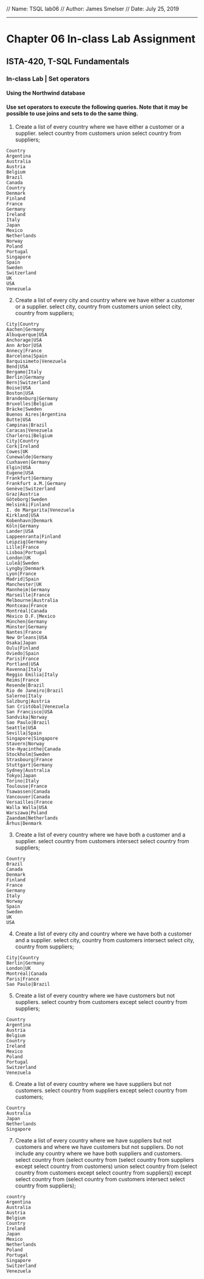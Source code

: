 // Name: TSQL lab06
// Author: James Smelser
// Date: July 25, 2019

-------------------------------------------------------
# Chapter 06 In-class Lab Assignment
## ISTA-420, T-SQL Fundamentals
### In-class Lab | Set operators
#### Using the Northwind database
#### Use set operators to execute the following queries. Note that it may be possible to use joins and sets to do the same thing.
1. Create a list of every country where we have either a customer or a supplier.
select country from customers union select country from suppliers;
```
Country
Argentina
Australia
Austria
Belgium
Brazil
Canada
Country
Denmark
Finland
France
Germany
Ireland
Italy
Japan
Mexico
Netherlands
Norway
Poland
Portugal
Singapore
Spain
Sweden
Switzerland
UK
USA
Venezuela
```

2. Create a list of every city and country where we have either a customer or a supplier.
select city, country from customers union select city, country from suppliers;
```
City|Country
Aachen|Germany
Albuquerque|USA
Anchorage|USA
Ann Arbor|USA
Annecy|France
Barcelona|Spain
Barquisimeto|Venezuela
Bend|USA
Bergamo|Italy
Berlin|Germany
Bern|Switzerland
Boise|USA
Boston|USA
Brandenburg|Germany
Bruxelles|Belgium
Bräcke|Sweden
Buenos Aires|Argentina
Butte|USA
Campinas|Brazil
Caracas|Venezuela
Charleroi|Belgium
City|Country
Cork|Ireland
Cowes|UK
Cunewalde|Germany
Cuxhaven|Germany
Elgin|USA
Eugene|USA
Frankfurt|Germany
Frankfurt a.M.|Germany
Genève|Switzerland
Graz|Austria
Göteborg|Sweden
Helsinki|Finland
I. de Margarita|Venezuela
Kirkland|USA
Kobenhavn|Denmark
Köln|Germany
Lander|USA
Lappeenranta|Finland
Leipzig|Germany
Lille|France
Lisboa|Portugal
London|UK
Luleå|Sweden
Lyngby|Denmark
Lyon|France
Madrid|Spain
Manchester|UK
Mannheim|Germany
Marseille|France
Melbourne|Australia
Montceau|France
Montréal|Canada
México D.F.|Mexico
München|Germany
Münster|Germany
Nantes|France
New Orleans|USA
Osaka|Japan
Oulu|Finland
Oviedo|Spain
Paris|France
Portland|USA
Ravenna|Italy
Reggio Emilia|Italy
Reims|France
Resende|Brazil
Rio de Janeiro|Brazil
Salerno|Italy
Salzburg|Austria
San Cristóbal|Venezuela
San Francisco|USA
Sandvika|Norway
Sao Paulo|Brazil
Seattle|USA
Sevilla|Spain
Singapore|Singapore
Stavern|Norway
Ste-Hyacinthe|Canada
Stockholm|Sweden
Strasbourg|France
Stuttgart|Germany
Sydney|Australia
Tokyo|Japan
Torino|Italy
Toulouse|France
Tsawassen|Canada
Vancouver|Canada
Versailles|France
Walla Walla|USA
Warszawa|Poland
Zaandam|Netherlands
Århus|Denmark
```

3. Create a list of every country where we have both a customer and a supplier.
select country from customers intersect select country from suppliers;
```
Country
Brazil
Canada
Denmark
Finland
France
Germany
Italy
Norway
Spain
Sweden
UK
USA
```

4. Create a list of every city and country where we have both a customer and a supplier.
select city, country from customers intersect select city, country from suppliers;
```
City|Country
Berlin|Germany
London|UK
Montréal|Canada
Paris|France
Sao Paulo|Brazil
```

5. Create a list of every country where we have customers but not suppliers.
select country from customers except select country from suppliers;
```
Country
Argentina
Austria
Belgium
Country
Ireland
Mexico
Poland
Portugal
Switzerland
Venezuela
```

6. Create a list of every country where we have suppliers but not customers.
select country from suppliers except select country from customers;
```
Country
Australia
Japan
Netherlands
Singapore
```

7. Create a list of every country where we have suppliers but not customers and where we have customers
but not suppliers. Do not include any country where we have both suppliers and customers.
select country from (select country from (select country from suppliers except select country from customers) union select country from (select country from customers except select country from suppliers)) except select country from (select country from customers intersect select country from suppliers);
```
country
Argentina
Australia
Austria
Belgium
Country
Ireland
Japan
Mexico
Netherlands
Poland
Portugal
Singapore
Switzerland
Venezuela
```
